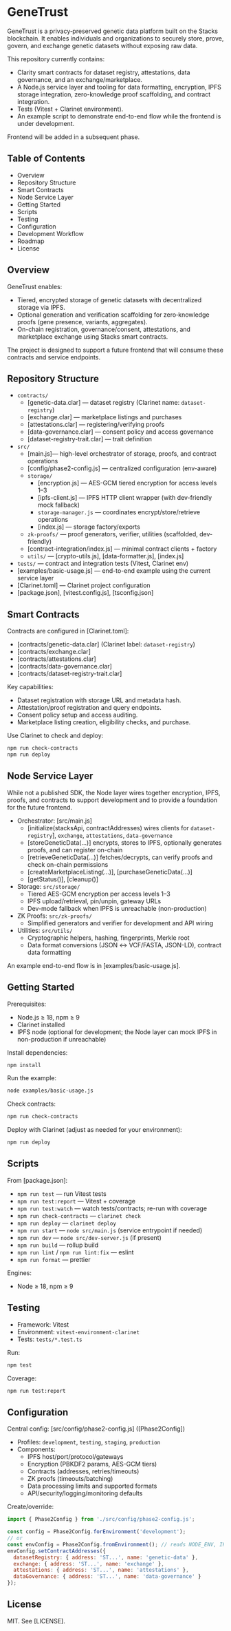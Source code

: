 # GeneTrust

GeneTrust is a privacy‑preserved genetic data platform built on the Stacks blockchain. It enables individuals and organizations to securely store, prove, govern, and exchange genetic datasets without exposing raw data.

This repository currently contains:
- Clarity smart contracts for dataset registry, attestations, data governance, and an exchange/marketplace.
- A Node.js service layer and tooling for data formatting, encryption, IPFS storage integration, zero-knowledge proof scaffolding, and contract integration.
- Tests (Vitest + Clarinet environment).
- An example script to demonstrate end-to-end flow while the frontend is under development.

Frontend will be added in a subsequent phase.

## Table of Contents

- Overview
- Repository Structure
- Smart Contracts
- Node Service Layer
- Getting Started
- Scripts
- Testing
- Configuration
- Development Workflow
- Roadmap
- License

## Overview

GeneTrust enables:
- Tiered, encrypted storage of genetic datasets with decentralized storage via IPFS.
- Optional generation and verification scaffolding for zero‑knowledge proofs (gene presence, variants, aggregates).
- On-chain registration, governance/consent, attestations, and marketplace exchange using Stacks smart contracts.

The project is designed to support a future frontend that will consume these contracts and service endpoints.

## Repository Structure

- `contracts/`
  - [genetic-data.clar] — dataset registry (Clarinet name: `dataset-registry`)
  - [exchange.clar] — marketplace listings and purchases
  - [attestations.clar] — registering/verifying proofs
  - [data-governance.clar] — consent policy and access governance
  - [dataset-registry-trait.clar] — trait definition
- `src/`
  - [main.js]— high-level orchestrator of storage, proofs, and contract operations
  - [config/phase2-config.js] — centralized configuration (env-aware)
  - `storage/`
    - [encryption.js] — AES-GCM tiered encryption for access levels 1–3
    - [ipfs-client.js] — IPFS HTTP client wrapper (with dev-friendly mock fallback)
    - `storage-manager.js` — coordinates encrypt/store/retrieve operations
    - [index.js] — storage factory/exports
  - `zk-proofs/` — proof generators, verifier, utilities (scaffolded, dev-friendly)
  - [contract-integration/index.js] — minimal contract clients + factory
  - `utils/` — [crypto-utils.js], [data-formatter.js], [index.js]
- `tests/` — contract and integration tests (Vitest, Clarinet env)
- [examples/basic-usage.js] — end-to-end example using the current service layer
- [Clarinet.toml] — Clarinet project configuration
- [package.json], [vitest.config.js], [tsconfig.json]

## Smart Contracts

Contracts are configured in [Clarinet.toml]:

- [contracts/genetic-data.clar] (Clarinet label: `dataset-registry`)
- [contracts/exchange.clar]
- [contracts/attestations.clar]
- [contracts/data-governance.clar]
- [contracts/dataset-registry-trait.clar]

Key capabilities:
- Dataset registration with storage URL and metadata hash.
- Attestation/proof registration and query endpoints.
- Consent policy setup and access auditing.
- Marketplace listing creation, eligibility checks, and purchase.

Use Clarinet to check and deploy:
```bash
npm run check-contracts
npm run deploy
```

## Node Service Layer

While not a published SDK, the Node layer wires together encryption, IPFS, proofs, and contracts to support development and to provide a foundation for the future frontend.

- Orchestrator: [src/main.js]
  - [initialize(stacksApi, contractAddresses) wires clients for `dataset-registry`], `exchange`, `attestations`, `data-governance`
  - [storeGeneticData(...)] encrypts, stores to IPFS, optionally generates proofs, and can register on-chain
  - [retrieveGeneticData(...)] fetches/decrypts, can verify proofs and check on-chain permissions
  - [createMarketplaceListing(...)], [purchaseGeneticData(...)]
  - [getStatus()], [cleanup()]
- Storage: `src/storage/`
  - Tiered AES-GCM encryption per access levels 1–3
  - IPFS upload/retrieval, pin/unpin, gateway URLs
  - Dev-mode fallback when IPFS is unreachable (non-production)
- ZK Proofs: `src/zk-proofs/`
  - Simplified generators and verifier for development and API wiring
- Utilities: `src/utils/`
  - Cryptographic helpers, hashing, fingerprints, Merkle root
  - Data format conversions (JSON ↔ VCF/FASTA, JSON-LD), contract data formatting

An example end-to-end flow is in [examples/basic-usage.js].

## Getting Started

Prerequisites:
- Node.js ≥ 18, npm ≥ 9
- Clarinet installed
- IPFS node (optional for development; the Node layer can mock IPFS in non-production if unreachable)

Install dependencies:
```bash
npm install
```

Run the example:
```bash
node examples/basic-usage.js
```

Check contracts:
```bash
npm run check-contracts
```

Deploy with Clarinet (adjust as needed for your environment):
```bash
npm run deploy
```

## Scripts

From [package.json]:

- `npm run test` — run Vitest tests
- `npm run test:report` — Vitest + coverage
- `npm run test:watch` — watch tests/contracts; re-run with coverage
- `npm run check-contracts` — `clarinet check`
- `npm run deploy` — `clarinet deploy`
- `npm run start` — `node src/main.js` (service entrypoint if needed)
- `npm run dev` — `node src/dev-server.js` (if present)
- `npm run build` — rollup build
- `npm run lint` / `npm run lint:fix` — eslint
- `npm run format` — prettier

Engines:
- Node ≥ 18, npm ≥ 9

## Testing

- Framework: Vitest
- Environment: `vitest-environment-clarinet`
- Tests: `tests/*.test.ts`

Run:
```bash
npm test
```

Coverage:
```bash
npm run test:report
```

## Configuration

Central config: [src/config/phase2-config.js] ([Phase2Config])
- Profiles: `development`, `testing`, `staging`, `production`
- Components:
  - IPFS host/port/protocol/gateways
  - Encryption (PBKDF2 params, AES-GCM tiers)
  - Contracts (addresses, retries/timeouts)
  - ZK proofs (timeouts/batching)
  - Data processing limits and supported formats
  - API/security/logging/monitoring defaults

Create/override:
```js
import { Phase2Config } from './src/config/phase2-config.js';

const config = Phase2Config.forEnvironment('development');
// or
const envConfig = Phase2Config.fromEnvironment(); // reads NODE_ENV, IPFS_HOST, IPFS_PORT
envConfig.setContractAddresses({
  datasetRegistry: { address: 'ST...', name: 'genetic-data' },
  exchange: { address: 'ST...', name: 'exchange' },
  attestations: { address: 'ST...', name: 'attestations' },
  dataGovernance: { address: 'ST...', name: 'data-governance' }
});
```

## License

MIT. See [LICENSE].
